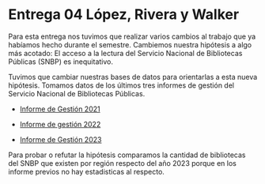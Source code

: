 # Entrega 04 López, Rivera y Walker ## 
Para esta entrega nos tuvimos que realizar varios cambios al trabajo que ya habíamos hecho durante el semestre. Cambiemos nuestra hipótesis a algo más acotado: El acceso a la lectura del Servicio Nacional de Bibliotecas Públicas (SNBP) es inequitativo. 

Tuvimos que cambiar nuestras bases de datos para orientarlas a esta nueva hipótesis. Tomamos datos de los últimos tres informes de gestión del Servicio Nacional de Bibliotecas Públicas. 
- [Informe de Gestión 2021](https://www.bibliotecaspublicas.gob.cl/sites/www.bibliotecaspublicas.gob.cl/files/2022-04/SNBP_informe2021_VF.pdf)

- [Informe de gestión 2022](https://www.bibliotecaspublicas.gob.cl/sites/www.bibliotecaspublicas.gob.cl/files/2023-04/SNBP_informe2022_1503_0.pdf)

- [Informe de Gestión 2023](https://www.bibliotecaspublicas.gob.cl/sites/www.bibliotecaspublicas.gob.cl/files/2024-04/SNBP_informe2023_final.pdf)

Para probar o refutar la hipótesis comparamos la cantidad de bibliotecas del SNBP que existen por región respecto del año 2023 porque en los informe previos no hay estadisticas al respecto. 